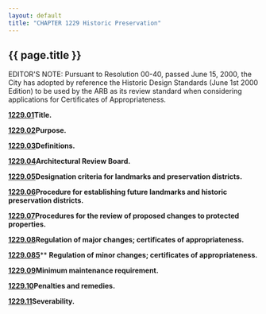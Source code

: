 ```yaml
---
layout: default
title: "CHAPTER 1229 Historic Preservation"
---
```


{{ page.title }}
----------------

EDITOR'S NOTE: Pursuant to Resolution 00-40, passed June 15, 2000, the City has adopted by reference the Historic Design Standards (June 1st 2000 Edition) to be used by the ARB as its review standard when considering applications for Certificates of Appropriateness.

  [**1229.01**](47cb197f.html)**Title.**

  [**1229.02**](47cf2bcd.html)**Purpose.**

  [**1229.03**](47e65837.html)**Definitions.**

  [**1229.04**](480c1fa8.html)**Architectural Review Board.**

  [**1229.05**](486065f5.html)**Designation criteria for landmarks and preservation districts.**

  [**1229.06**](486cff70.html)**Procedure for establishing future landmarks and historic preservation districts.**

  [**1229.07**](487ad9a5.html)**Procedures for the review of proposed changes to protected properties.**

  [**1229.08**](488aeda7.html)**Regulation of major changes; certificates of appropriateness.**

  [**1229.085**](48a89616.html)** **Regulation of minor changes; certificates of appropriateness.**

  [**1229.09**](48abbe1a.html)**Minimum maintenance requirement.**

  [**1229.10**](48b11048.html)**Penalties and remedies.**

  [**1229.11**](48bd27a2.html)**Severability.**